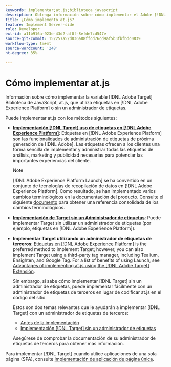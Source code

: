 ```yaml
---
keywords: implementar;at.js;biblioteca javascript
description: Obtenga información sobre cómo implementar el Adobe [!DNL Target] Biblioteca JavaScript de at.js que utiliza etiquetas en Adobe Experience Platform o sin un administrador de etiquetas.
title: ¿Cómo implemento at.js?
feature: Implement Server-side
role: Developer
exl-id: a11b916a-923e-43d2-af0f-8efde7cd547e
source-git-commit: 152257a52d836a88ffcd76cd9af5b3fbfbdc0839
workflow-type: tm+mt
source-wordcount: '248'
ht-degree: 35%

---
```


# Cómo implementar at.js

Información sobre cómo implementar la variable [!DNL Adobe Target] Biblioteca de JavaScript, at.js, que utiliza etiquetas en [!DNL Adobe Experience Platform] o sin un administrador de etiquetas.

Puede implementar at.js con los métodos siguientes:

* **[Implementación [!DNL Target] uso de etiquetas en [!DNL Adobe Experience Platform]](/help/main/c-implementing-target/c-implementing-target-for-client-side-web/how-to-deployatjs/cmp-implementing-target-using-adobe-launch.md)**: Etiquetas en [!DNL Adobe Experience Platform] son las funcionalidades de administración de etiquetas de próxima generación de [!DNL Adobe]. Las etiquetas ofrecen a los clientes una forma sencilla de implementar y administrar todas las etiquetas de análisis, marketing y publicidad necesarias para potenciar las importantes experiencias del cliente.

   >[!NOTE]
   >
   >[!DNL Adobe Experience Platform Launch] se ha convertido en un conjunto de tecnologías de recopilación de datos en [!DNL Adobe Experience Platform]. Como resultado, se han implementado varios cambios terminológicos en la documentación del producto. Consulte el siguiente [documento](https://experienceleague.adobe.com/docs/experience-platform/tags/term-updates.html?lang=es) para obtener una referencia consolidada de los cambios terminológicos.

* **[Implementación de Target sin un Administrador de etiquetas](/help/main/c-implementing-target/c-implementing-target-for-client-side-web/how-to-deployatjs/implementing-target-without-a-tag-manager.md)**: Puede implementar Target sin utilizar un administrador de etiquetas (por ejemplo, etiquetas en [!DNL Adobe Experience Platform]).
* **Implementar Target utilizando un administrador de etiquetas de terceros**: [Etiquetas en [!DNL Adobe Experience Platform]](/help/main/c-implementing-target/c-implementing-target-for-client-side-web/how-to-deployatjs/cmp-implementing-target-using-adobe-launch.md) is the preferred method to implement Target; however, you can also implement Target using a third-party tag manager, including Tealium, Ensighten, and Google Tag. For a list of benefits of using Launch, see [Advantages of implementing at.js using the [!DNL Adobe Target] Extensión](/help/main/c-implementing-target/c-implementing-target-for-client-side-web/how-to-deployatjs/cmp-implementing-target-using-adobe-launch.md#section_48B3F938B6F8491DAF798E0DB54EF304).

   Sin embargo, si sabe cómo implementar [!DNL Target] sin un administrador de etiquetas, puede implementar fácilmente con un administrador de etiquetas de terceros en lugar de codificar at.js en el código del sitio.

   Estos son dos temas relevantes que le ayudarán a implementar [!DNL Target] con un administrador de etiquetas de terceros:

   * [Antes de la implementación](/help/main/c-implementing-target/c-considerations-before-you-implement-target/considerations-before-you-implement-target.md)
   * [Implementación [!DNL Target] sin un administrador de etiquetas](/help/main/c-implementing-target/c-implementing-target-for-client-side-web/how-to-deployatjs/implementing-target-without-a-tag-manager.md)

   Asegúrese de comprobar la documentación de su administrador de etiquetas de terceros para obtener más información.

Para implementar [!DNL Target] cuando utilice aplicaciones de una sola página (SPA), consulte [Implementación de aplicación de página única](/help/main/c-implementing-target/c-implementing-target-for-client-side-web/how-to-deployatjs/target-atjs-single-page-application.md).
